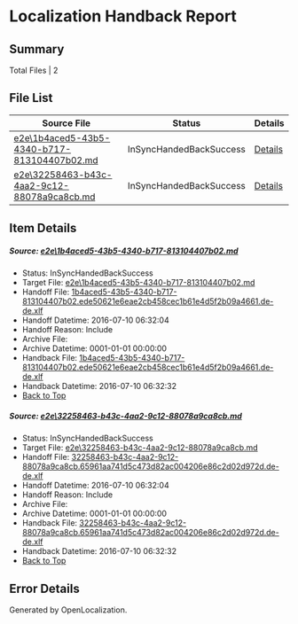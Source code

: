 # <a name='report-top'></a> Localization Handback Report

## Summary
 Total Files | 2

## File List
 Source File | Status | Details 
 ----------- | ------ | ------- 
 [e2e\1b4aced5-43b5-4340-b717-813104407b02.md](https://github.com/OpenLocalizationTestOrg/oltest/blob/21241e6734069bf79becb670f57e79bc34970f25/e2e/1b4aced5-43b5-4340-b717-813104407b02.md) | InSyncHandedBackSuccess | [Details](#98147e8404b28bf1e982e607b0d3b73297e324911)
 [e2e\32258463-b43c-4aa2-9c12-88078a9ca8cb.md](https://github.com/OpenLocalizationTestOrg/oltest/blob/21241e6734069bf79becb670f57e79bc34970f25/e2e/32258463-b43c-4aa2-9c12-88078a9ca8cb.md) | InSyncHandedBackSuccess | [Details](#afaae17f4b5b8d2d432a8d67aa185789fc91c7f62)

## Item Details
##### <a name='98147e8404b28bf1e982e607b0d3b73297e324911'></a> Source: [e2e\1b4aced5-43b5-4340-b717-813104407b02.md](https://github.com/OpenLocalizationTestOrg/oltest/blob/21241e6734069bf79becb670f57e79bc34970f25/e2e/1b4aced5-43b5-4340-b717-813104407b02.md)
* Status: InSyncHandedBackSuccess
* Target File: [e2e\1b4aced5-43b5-4340-b717-813104407b02.md](https://github.com/OpenLocalizationTestOrg/oltest-dede-fly/blob/a53d4d58ecebe2e5e7152745bc82d6cb6757c389/e2e/1b4aced5-43b5-4340-b717-813104407b02.md)
* Handoff File: [1b4aced5-43b5-4340-b717-813104407b02.ede50621e6eae2cb458cec1b61e4d5f2b09a4661.de-de.xlf](https://github.com/OpenLocalizationTestOrg/olhandoff-e2e/blob/b079f27e02f7331b35c53d75e11e1ecc6f0bcf44/ol-handoff/OpenLocalizationTestOrg/oltest-dede-fly/ci/high/1b4aced5-43b5-4340-b717-813104407b02.ede50621e6eae2cb458cec1b61e4d5f2b09a4661.de-de.xlf)
* Handoff Datetime: 2016-07-10 06:32:04
* Handoff Reason: Include
* Archive File: 
* Archive Datetime: 0001-01-01 00:00:00
* Handback File: [1b4aced5-43b5-4340-b717-813104407b02.ede50621e6eae2cb458cec1b61e4d5f2b09a4661.de-de.xlf](https://github.com/OpenLocalizationTestOrg/olhandback-e2e/blob/5cb559a4ea36b8557afc1f0266e6cdf523b46b5f/ol-handback/OpenLocalizationTestOrg/oltest-dede-fly/ci/high/1b4aced5-43b5-4340-b717-813104407b02.ede50621e6eae2cb458cec1b61e4d5f2b09a4661.de-de.xlf)
* Handback Datetime: 2016-07-10 06:32:32
* [Back to Top](#report-top)

##### <a name='afaae17f4b5b8d2d432a8d67aa185789fc91c7f62'></a> Source: [e2e\32258463-b43c-4aa2-9c12-88078a9ca8cb.md](https://github.com/OpenLocalizationTestOrg/oltest/blob/21241e6734069bf79becb670f57e79bc34970f25/e2e/32258463-b43c-4aa2-9c12-88078a9ca8cb.md)
* Status: InSyncHandedBackSuccess
* Target File: [e2e\32258463-b43c-4aa2-9c12-88078a9ca8cb.md](https://github.com/OpenLocalizationTestOrg/oltest-dede-fly/blob/a53d4d58ecebe2e5e7152745bc82d6cb6757c389/e2e/32258463-b43c-4aa2-9c12-88078a9ca8cb.md)
* Handoff File: [32258463-b43c-4aa2-9c12-88078a9ca8cb.65961aa741d5c473d82ac004206e86c2d02d972d.de-de.xlf](https://github.com/OpenLocalizationTestOrg/olhandoff-e2e/blob/b079f27e02f7331b35c53d75e11e1ecc6f0bcf44/ol-handoff/OpenLocalizationTestOrg/oltest-dede-fly/ci/high/32258463-b43c-4aa2-9c12-88078a9ca8cb.65961aa741d5c473d82ac004206e86c2d02d972d.de-de.xlf)
* Handoff Datetime: 2016-07-10 06:32:04
* Handoff Reason: Include
* Archive File: 
* Archive Datetime: 0001-01-01 00:00:00
* Handback File: [32258463-b43c-4aa2-9c12-88078a9ca8cb.65961aa741d5c473d82ac004206e86c2d02d972d.de-de.xlf](https://github.com/OpenLocalizationTestOrg/olhandback-e2e/blob/5cb559a4ea36b8557afc1f0266e6cdf523b46b5f/ol-handback/OpenLocalizationTestOrg/oltest-dede-fly/ci/high/32258463-b43c-4aa2-9c12-88078a9ca8cb.65961aa741d5c473d82ac004206e86c2d02d972d.de-de.xlf)
* Handback Datetime: 2016-07-10 06:32:32
* [Back to Top](#report-top)


## Error Details

Generated by OpenLocalization.
